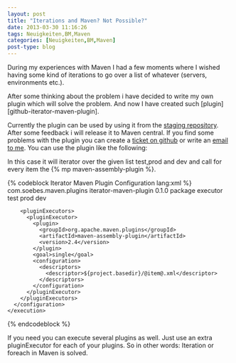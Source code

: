```yaml
---
layout: post
title: "Iterations and Maven? Not Possible?"
date: 2013-03-30 11:16:26
tags: Neuigkeiten,BM,Maven
categories: [Neuigkeiten,BM,Maven]
post-type: blog
---
```

During my experiences with Maven I had a few moments where I wished having some kind of iterations to 
go over a list of whatever (servers, environments etc.). 

After some thinking about the problem i have decided to write my own plugin which will solve the problem. 
And now I have created such [plugin][github-iterator-maven-plugin]. 
<!-- more -->

Currently the plugin can be used by using it from the 
<a href="https://oss.sonatype.org/content/repositories/comsoebesmavenplugins-660/">staging repository</a>. 
After some feedback i will release it to Maven central. If you find some problems with the plugin you can 
create a <a href="https://github.com/khmarbaise/iterator-maven-plugin/issues">ticket on github</a> or write an 
<a href="mailto:mavenplugin@soebes.de">email to me</a>. You can use the plugin like the following:

In this case it will iterator over the given list test,prod and dev and call for every item 
the {% mp maven-assembly-plugin %}.

{% codeblock Iterator Maven Plugin Configuration lang:xml %}
<plugin>
  <groupId>com.soebes.maven.plugins</groupId>
  <artifactId>iterator-maven-plugin</artifactId>
  <version>0.1.0</version>
  <executions>
    <execution>
      <phase>package</phase>
      <goals>
        <goal>executor</goal>
      </goals>
      <configuration>
        <items>
          <item>test</item>
          <item>prod</item>
          <item>dev</item>
        </items>
 
        <pluginExecutors>
          <pluginExecutor>
            <plugin>
              <groupId>org.apache.maven.plugins</groupId>
              <artifactId>maven-assembly-plugin</artifactId>
              <version>2.4</version>
            </plugin>
            <goal>single</goal>
            <configuration>
              <descriptors>
                <descriptor>${project.basedir}/@item@.xml</descriptor>
              </descriptors>
            </configuration>
          </pluginExecutor>
        </pluginExecutors>
      </configuration>
    </execution>
  </executions>
</plugin>
{% endcodeblock %}

If you need you can execute several plugins as well. Just use an extra pluginExecutor for each of your plugins. So in other words: Iteration or foreach in Maven is solved.
